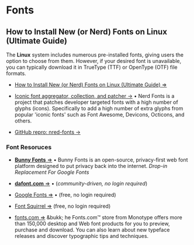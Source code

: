 # Fonts


## How to Install New (or Nerd) Fonts on Linux (Ultimate Guide)

The **Linux** system includes numerous pre-installed fonts, giving users the option to choose from them. However, if your desired font is unavailable, you can typically download it in TrueType (TTF) or OpenType (OTF) file formats.

- [How to Install New (or Nerd) Fonts on Linux (Ultimate Guide) &rArr;](https://linuxtldr.com/install-fonts-on-linux/)


- [Iconic font aggregator, collection, and patcher &rarr;](//www.nerdfonts.com) &bull; Nerd Fonts is a project that patches developer targeted fonts with a high number of glyphs (icons). Specifically to add a high number of extra glyphs from popular 'iconic fonts' such as Font Awesome, Devicons, Octicons, and others.
- [GitHub repro: nred-fonts &rarr;](//https://github.com/ryanoasis/nerd-fonts)

### Font Resoruces
- [**Bunny Fonts** &rArr;](https://fonts.bunny.net/) &bull; Bunny Fonts is an open-source, privacy-first web font platform designed to put privacy back into the internet. _Drop-in Replacement For Google Fonts_ 
- [**dafont.com** &rArr;](https://www.dafont.com/) &bull;  (_community-driven, no login required_)
- [Google Fonts &rArr;]() &bull; (free, no login required)
- [Font Squirrel &rArr;]()  (free, no login required)

- [fonts.com &rArr;](https://www.fonts.com/) &bukk; he Fonts.com™ store from Monotype offers more than 150,000 desktop and Web font products for you to preview, purchase and download. You can also learn about new typeface releases and discover typographic tips and techniques.
